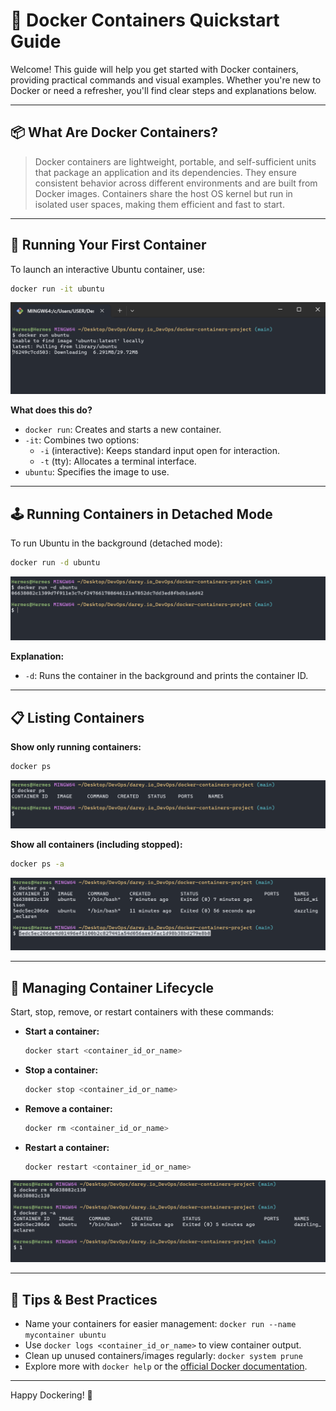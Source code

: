 # 🚀 Docker Containers Quickstart Guide

Welcome! This guide will help you get started with Docker containers, providing practical commands and visual examples. Whether you're new to Docker or need a refresher, you'll find clear steps and explanations below.

---

## 📦 What Are Docker Containers?

> Docker containers are lightweight, portable, and self-sufficient units that package an application and its dependencies. They ensure consistent behavior across different environments and are built from Docker images. Containers share the host OS kernel but run in isolated user spaces, making them efficient and fast to start.

---

## 🏁 Running Your First Container

To launch an interactive Ubuntu container, use:

```bash
docker run -it ubuntu
```

![Interactive Ubuntu Container](./img/01.png)

**What does this do?**

- `docker run`: Creates and starts a new container.
- `-it`: Combines two options:
  - `-i` (interactive): Keeps standard input open for interaction.
  - `-t` (tty): Allocates a terminal interface.
- `ubuntu`: Specifies the image to use.

---

## 🕹️ Running Containers in Detached Mode

To run Ubuntu in the background (detached mode):

```bash
docker run -d ubuntu
```

![Detached Mode](./img/02.png)

**Explanation:**

- `-d`: Runs the container in the background and prints the container ID.

---

## 📋 Listing Containers

**Show only running containers:**

```bash
docker ps
```

![List Running Containers](./img/03.png)

**Show all containers (including stopped):**

```bash
docker ps -a
```

![List All Containers](./img/04.png)

---

## 🔄 Managing Container Lifecycle

Start, stop, remove, or restart containers with these commands:

- **Start a container:**
  ```bash
  docker start <container_id_or_name>
  ```
- **Stop a container:**
  ```bash
  docker stop <container_id_or_name>
  ```
- **Remove a container:**
  ```bash
  docker rm <container_id_or_name>
  ```
- **Restart a container:**
  ```bash
  docker restart <container_id_or_name>
  ```

![Container Lifecycle Management](./img/05.png)

---

## 📝 Tips & Best Practices

- Name your containers for easier management: `docker run --name mycontainer ubuntu`
- Use `docker logs <container_id_or_name>` to view container output.
- Clean up unused containers/images regularly: `docker system prune`
- Explore more with `docker help` or the [official Docker documentation](https://docs.docker.com/).

---

Happy Dockering! 🐳
